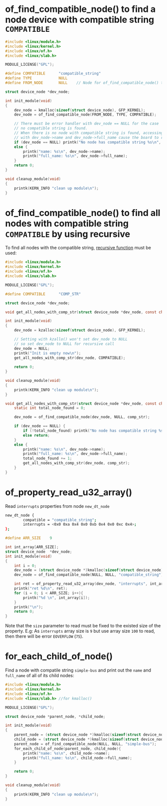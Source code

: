 # of_find_compatible_node() to find a node device with compatible string ``COMPATIBLE``

```c
#include <linux/module.h>
#include <linux/kernel.h>
#include <linux/of.h>
#include <linux/slab.h>

MODULE_LICENSE("GPL");

#define COMPATIBLE    	"compatible_string"
#define TYPE			NULL
#define FROM_NODE		NULL	// Node for of_find_compatible_node() to find from

struct device_node *dev_node;

int init_module(void)
{
	dev_node = kmalloc(sizeof(struct device_node), GFP_KERNEL);
	dev_node = of_find_compatible_node(FROM_NODE, TYPE, COMPATIBLE);

	// There must be error handler with dev_node == NULL for the case 
	// no compatible string is found.
	// When there is no node with compatible string is found, accessing it
	// with dev_node->name and dev_node->full_name cause the board to reset
	if (dev_node == NULL) printk("No node has compatible string %s\n", COMPATIBLE);
	else {
		printk("name: %s\n", dev_node->name);
		printk("full_name: %s\n", dev_node->full_name);
	}
	return 0;
}

void cleanup_module(void)
{
	printk(KERN_INFO "clean up module\n");
}
```
# of_find_compatible_node() to find all nodes with compatible string ``COMPATIBLE`` by using recursive

To find all nodes with the compatible string, [recursive function](https://github.com/TranPhucVinh/C/blob/master/Algorithms/Function/Recursive%20function.md) must be used:

```c
#include <linux/module.h>
#include <linux/kernel.h>
#include <linux/of.h>
#include <linux/slab.h>

MODULE_LICENSE("GPL");

#define COMPATIBLE    	"COMP_STR"

struct device_node *dev_node;

void get_all_nodes_with_comp_str(struct device_node *dev_node, const char *comp_str);

int init_module(void)
{
	dev_node = kzalloc(sizeof(struct device_node), GFP_KERNEL);

	// Setting with kzallo() won't set dev_node to NULL
	// so set dev_node to NULL for recursive call
	dev_node = NULL;
	printk("Init is empty now\n");
	get_all_nodes_with_comp_str(dev_node, COMPATIBLE);
	
	return 0;
}

void cleanup_module(void)
{
	printk(KERN_INFO "clean up module\n");
}

void get_all_nodes_with_comp_str(struct device_node *dev_node, const char *comp_str){
	static int total_node_found = 0;

	dev_node = of_find_compatible_node(dev_node, NULL, comp_str);

	if (dev_node == NULL) {
		if (!total_node_found) printk("No node has compatible string %s\n", comp_str);
		else return;
	}
	else {
		printk("name: %s\n", dev_node->name);
		printk("full_name: %s\n", dev_node->full_name);
		total_node_found += 1;
		get_all_nodes_with_comp_str(dev_node, comp_str);
	}
}
```
# of_property_read_u32_array()

Read ``interrupts`` properties from node ``new_dt_node``

```sh
new_dt_node {
        compatible = "compatible_string";     
        interrupts = <0x0 0xa 0x4 0x0 0xb 0x4 0x0 0xc 0x4>;
};
```

```c
#define ARR_SIZE	9

int int_array[ARR_SIZE];
struct device_node  *dev_node;
int init_module(void)
{
	int i = 0;
	dev_node = (struct device_node *)kmalloc(sizeof(struct device_node), GFP_KERNEL);
	dev_node = of_find_compatible_node(NULL, NULL, "compatible_string");

	int ret = of_property_read_u32_array(dev_node, "interrupts", int_array, ARR_SIZE);
	printk("ret %d\n", ret);
	for (i = 0; i < ARR_SIZE; i++){
		printk("%d \n", int_array[i]);
	}
	printk("\n");
	return 0;
}
```

Note that the ``size`` parameter to read must be fixed to the existed size of the property. E.g: As ``interrupts`` array size is ``9`` but use array size ``100`` to read, then there will be error ``EOVERFLOW`` (``75``).

# for_each_child_of_node()
Find a node with compatile string ``simple-bus`` and print out the ``name`` and ``full_name`` of all of its child nodes:
```c
#include <linux/module.h>
#include <linux/kernel.h>
#include <linux/of.h>
#include <linux/slab.h> //for kmalloc()

MODULE_LICENSE("GPL");

struct device_node *parent_node, *child_node;

int init_module(void)
{
	parent_node = (struct device_node *)kmalloc(sizeof(struct device_node), GFP_KERNEL);
	child_node = (struct device_node *)kmalloc(sizeof(struct device_node), GFP_KERNEL);
	parent_node = of_find_compatible_node(NULL, NULL, "simple-bus");
	for_each_child_of_node(parent_node, child_node){
		printk("name: %s\n", child_node->name);
		printk("full_name: %s\n", child_node->full_name);
	}

	return 0;
}

void cleanup_module(void)
{
	printk(KERN_INFO "clean up module\n");
}
```